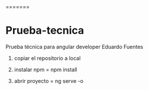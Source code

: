 =======
# Prueba-tecnica
Prueba técnica para angular developer Eduardo Fuentes

1. copiar el repositorio a local

2. instalar npm = npm install

3. abrir proyecto = ng serve -o
